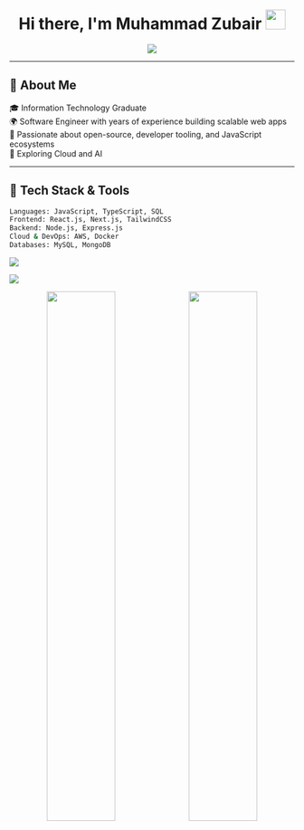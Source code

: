 <h1 align="center">Hi there, I'm Muhammad Zubair <img src="https://media.giphy.com/media/hvRJCLFzcasrR4ia7z/giphy.gif" width="35"></h1>

<p align="center">
  <img src="https://readme-typing-svg.herokuapp.com?font=Fira+Code&size=22&pause=1000&color=F77F00&center=true&vCenter=true&width=435&lines=Senior+Software+Engineer;Full-stack+Dev+%7C+Cloud+Explorer;Loves+TypeScript+%26+Clean+Code" />
</p>

---

## 🧠 About Me

🎓 Information Technology Graduate  
🌍 Software Engineer with years of experience building scalable web apps  
🚀 Passionate about open-source, developer tooling, and JavaScript ecosystems  
🧪 Exploring Cloud and AI  

---

## 🔧 Tech Stack & Tools

```bash
Languages: JavaScript, TypeScript, SQL  
Frontend: React.js, Next.js, TailwindCSS  
Backend: Node.js, Express.js  
Cloud & DevOps: AWS, Docker  
Databases: MySQL, MongoDB
```

<p align="left"> <img src="https://skillicons.dev/icons?i=js,ts,react,next,nodejs,express,mysql,mongodb,aws,docker,git" /> </p>

<a href="https://js-chess.com" target="_blank"> <img src="https://img.shields.io/badge/Play%20Chess-Click%20Here-orange?style=for-the-badge&logo=chess&logoColor=white" /> </a>

<p align="center"> <img src="https://github-readme-stats.vercel.app/api?username=zubairkorai&show_icons=true&theme=radical" width="49%" /> <img src="https://streak-stats.demolab.com?user=zubairkorai&theme=radical" width="49%" /> </p>
